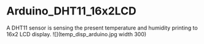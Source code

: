 # Arduino_DHT11_16x2LCD
A DHT11 sensor is sensing the present temperature and humidity printing to 16x2 LCD display. 
![](temp_disp_arduino.jpg width 300)
